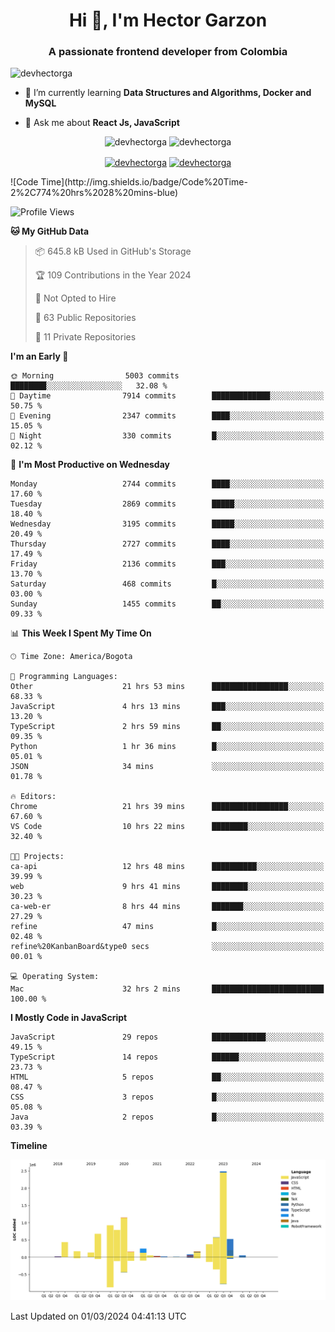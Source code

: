 <h1 align="center">Hi 👋, I'm Hector Garzon</h1>
<h3 align="center">A passionate frontend developer from Colombia</h3>

<p align="left"> <img src="https://komarev.com/ghpvc/?username=devhectorga" alt="devhectorga" /> </p>

- 🌱 I’m currently learning **Data Structures and Algorithms, Docker and MySQL**

- 💬 Ask me about **React Js, JavaScript**

<p align="center"> <img src="https://github-readme-stats.vercel.app/api?username=devhectorga&count_private=true&show_icons=true" alt="devhectorga" /> <img src="https://github-readme-stats.vercel.app/api/top-langs/?username=devhectorga&layout=compact" alt="devhectorga" /></p>

<p align="center">
<a href="https://twitter.com/devhectorga" target="blank"><img align="center" src="https://cdn.jsdelivr.net/npm/simple-icons@3.0.1/icons/twitter.svg" alt="devhectorga" height="20" width="20" /></a>
<a href="https://linkedin.com/in/devhectorga" target="blank"><img align="center" src="https://cdn.jsdelivr.net/npm/simple-icons@3.0.1/icons/linkedin.svg" alt="devhectorga" height="20" width="20" /></a>
</p>
<!--START_SECTION:waka-->
![Code Time](http://img.shields.io/badge/Code%20Time-2%2C774%20hrs%2028%20mins-blue)

![Profile Views](http://img.shields.io/badge/Profile%20Views-0-blue)

**🐱 My GitHub Data** 

> 📦 645.8 kB Used in GitHub's Storage 
 > 
> 🏆 109 Contributions in the Year 2024
 > 
> 🚫 Not Opted to Hire
 > 
> 📜 63 Public Repositories 
 > 
> 🔑 11 Private Repositories 
 > 
**I'm an Early 🐤** 

```text
🌞 Morning                5003 commits        ████████░░░░░░░░░░░░░░░░░   32.08 % 
🌆 Daytime                7914 commits        █████████████░░░░░░░░░░░░   50.75 % 
🌃 Evening                2347 commits        ████░░░░░░░░░░░░░░░░░░░░░   15.05 % 
🌙 Night                  330 commits         █░░░░░░░░░░░░░░░░░░░░░░░░   02.12 % 
```
📅 **I'm Most Productive on Wednesday** 

```text
Monday                   2744 commits        ████░░░░░░░░░░░░░░░░░░░░░   17.60 % 
Tuesday                  2869 commits        █████░░░░░░░░░░░░░░░░░░░░   18.40 % 
Wednesday                3195 commits        █████░░░░░░░░░░░░░░░░░░░░   20.49 % 
Thursday                 2727 commits        ████░░░░░░░░░░░░░░░░░░░░░   17.49 % 
Friday                   2136 commits        ███░░░░░░░░░░░░░░░░░░░░░░   13.70 % 
Saturday                 468 commits         █░░░░░░░░░░░░░░░░░░░░░░░░   03.00 % 
Sunday                   1455 commits        ██░░░░░░░░░░░░░░░░░░░░░░░   09.33 % 
```


📊 **This Week I Spent My Time On** 

```text
🕑︎ Time Zone: America/Bogota

💬 Programming Languages: 
Other                    21 hrs 53 mins      █████████████████░░░░░░░░   68.33 % 
JavaScript               4 hrs 13 mins       ███░░░░░░░░░░░░░░░░░░░░░░   13.20 % 
TypeScript               2 hrs 59 mins       ██░░░░░░░░░░░░░░░░░░░░░░░   09.35 % 
Python                   1 hr 36 mins        █░░░░░░░░░░░░░░░░░░░░░░░░   05.01 % 
JSON                     34 mins             ░░░░░░░░░░░░░░░░░░░░░░░░░   01.78 % 

🔥 Editors: 
Chrome                   21 hrs 39 mins      █████████████████░░░░░░░░   67.60 % 
VS Code                  10 hrs 22 mins      ████████░░░░░░░░░░░░░░░░░   32.40 % 

🐱‍💻 Projects: 
ca-api                   12 hrs 48 mins      ██████████░░░░░░░░░░░░░░░   39.99 % 
web                      9 hrs 41 mins       ████████░░░░░░░░░░░░░░░░░   30.23 % 
ca-web-er                8 hrs 44 mins       ███████░░░░░░░░░░░░░░░░░░   27.29 % 
refine                   47 mins             █░░░░░░░░░░░░░░░░░░░░░░░░   02.48 % 
refine%20KanbanBoard&type0 secs              ░░░░░░░░░░░░░░░░░░░░░░░░░   00.01 % 

💻 Operating System: 
Mac                      32 hrs 2 mins       █████████████████████████   100.00 % 
```

**I Mostly Code in JavaScript** 

```text
JavaScript               29 repos            ████████████░░░░░░░░░░░░░   49.15 % 
TypeScript               14 repos            ██████░░░░░░░░░░░░░░░░░░░   23.73 % 
HTML                     5 repos             ██░░░░░░░░░░░░░░░░░░░░░░░   08.47 % 
CSS                      3 repos             █░░░░░░░░░░░░░░░░░░░░░░░░   05.08 % 
Java                     2 repos             █░░░░░░░░░░░░░░░░░░░░░░░░   03.39 % 
```



**Timeline**

![Lines of Code chart](https://raw.githubusercontent.com/devHectorGa/devHectorGa/master/assets/bar_graph.png)


 Last Updated on 01/03/2024 04:41:13 UTC
<!--END_SECTION:waka-->
